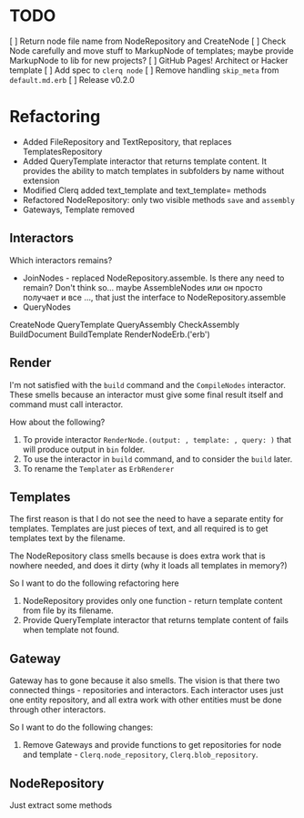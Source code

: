 # TODO

[ ] Return node file name from NodeRepository and CreateNode
[ ] Check Node carefully and move stuff to MarkupNode of templates; maybe provide MarkupNode to lib for new projects?
[ ] GitHub Pages! Architect or Hacker template
[ ] Add spec to `clerq node`
[ ] Remove handling `skip_meta` from `default.md.erb`
[ ] Release v0.2.0

# Refactoring

* Added FileRepository and TextRepository, that replaces TemplatesRepository
* Added QueryTemplate interactor that returns template content. It provides the ability to match templates in subfolders by name without extension
* Modified Clerq added text_template and text_template= methods
* Refactored NodeRepository: only two visible methods `save` and `assembly`
* Gateways, Template removed

## Interactors

Which interactors remains?

* JoinNodes - replaced NodeRepository.assemble. Is there any need to remain? Don't think so... maybe AssembleNodes или он просто получает и все ..., that just the interface to NodeRepository.assemble
* QueryNodes

CreateNode
QueryTemplate
QueryAssembly
CheckAssembly
BuildDocument
BuildTemplate
RenderNodeErb.('erb')

## Render

I'm not satisfied with the `build` command and the `CompileNodes` interactor. These smells because an interactor must give some final result itself and command must call interactor.

How about the following?

1. To provide interactor `RenderNode.(output: , template: , query: )` that will produce output in `bin` folder.
2. To use the interactor in `build` command, and to consider the `build` later.
3. To rename the `Templater` as `ErbRenderer`  

## Templates

The first reason is that I do not see the need to have a separate entity for templates. Templates are just pieces of text, and all required is to get templates text by the filename.

The NodeRepository class smells because is does extra work that is nowhere needed, and does it dirty (why it loads all templates in memory?)

So I want to do the following refactoring here

1. NodeRepository provides only one function - return template content from file by its filename.
2. Provide QueryTemplate interactor that returns template content of fails when template not found.

## Gateway

Gateway has to gone because it also smells. The vision is that there two connected things - repositories and interactors. Each interactor uses just one entity repository, and all extra work with other entities must be done through other interactors.

So I want to do the following changes:

1. Remove Gateways and provide functions to get repositories for node and template - `Clerq.node_repository`, `Clerq.blob_repository`.

## NodeRepository

Just extract some methods
